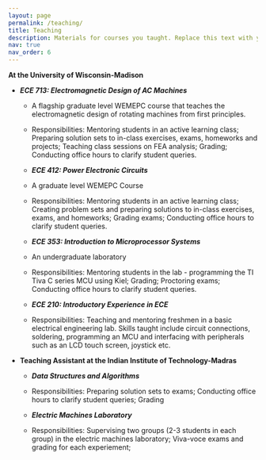 ```yaml
---
layout: page
permalink: /teaching/
title: Teaching
description: Materials for courses you taught. Replace this text with your description.
nav: true
nav_order: 6
---
```


**At the University of Wisconsin-Madison**
- **_ECE 713: Electromagnetic Design of AC Machines_** 
  - A flagship graduate level WEMEPC course that teaches the electromagnetic design of rotating machines from first principles.
  - Responsibilities: Mentoring students in an active learning class; Preparing solution sets to in-class exercises, exams, homeworks and projects; Teaching class sessions on FEA analysis; Grading; Conducting office hours to clarify student queries. 

  - **_ECE 412: Power Electronic Circuits_** 
  - A graduate level WEMEPC Course
  - Responsibilities: Mentoring students in an active learning class; Creating problem sets and preparing solutions to in-class exercises, exams, and homeworks; Grading exams; Conducting office hours to clarify student queries. 

  - **_ECE 353: Introduction to Microprocessor Systems_**
  - An undergraduate laboratory
  - Responsibilities: Mentoring students in the lab - programming the TI Tiva C series MCU using Kiel; Grading; Proctoring exams; Conducting office hours to clarify student queries. 

  - **_ECE 210: Introductory Experience in ECE_**
  - Responsibilities: Teaching and mentoring freshmen in a basic electrical engineering lab. Skills taught include circuit connections, soldering, programming an MCU and interfacing with peripherals such as an LCD touch screen, joystick etc. 

- **Teaching Assistant at the Indian Institute of Technology-Madras** 
  - **_Data Structures and Algorithms_**
  - Responsibilities: Preparing solution sets to exams; Conducting office hours to clarify student queries; Grading

  - **_Electric Machines Laboratory_**
  - Responsibilities: Supervising two groups (2-3 students in each group) in the electric machines laboratory; Viva-voce exams and grading for each experiement; 
